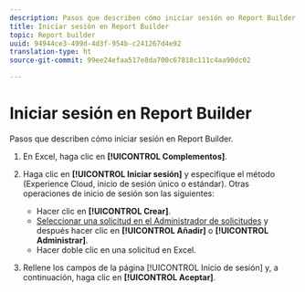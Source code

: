 ```yaml
---
description: Pasos que describen cómo iniciar sesión en Report Builder.
title: Iniciar sesión en Report Builder
topic: Report builder
uuid: 94944ce3-499d-4d3f-954b-c241267d4e92
translation-type: ht
source-git-commit: 99ee24efaa517e8da700c67818c111c4aa90dc02

---
```



# Iniciar sesión en Report Builder

Pasos que describen cómo iniciar sesión en Report Builder.

1. En Excel, haga clic en **[!UICONTROL Complementos]**.
1. Haga clic en **[!UICONTROL Iniciar sesión]** y especifique el método (Experience Cloud, inicio de sesión único o estándar). Otras operaciones de inicio de sesión son las siguientes:

   * Hacer clic en **[!UICONTROL Crear]**.
   * [Seleccionar una solicitud en el Administrador de solicitudes](/help/analyze/report-builder/manage-requests/r-arb-manage-requests.md) y después hacer clic en **[!UICONTROL Añadir]** o **[!UICONTROL Administrar]**.
   * Hacer doble clic en una solicitud en Excel.

1. Rellene los campos de la página [!UICONTROL Inicio de sesión] y, a continuación, haga clic en **[!UICONTROL Aceptar]**.

